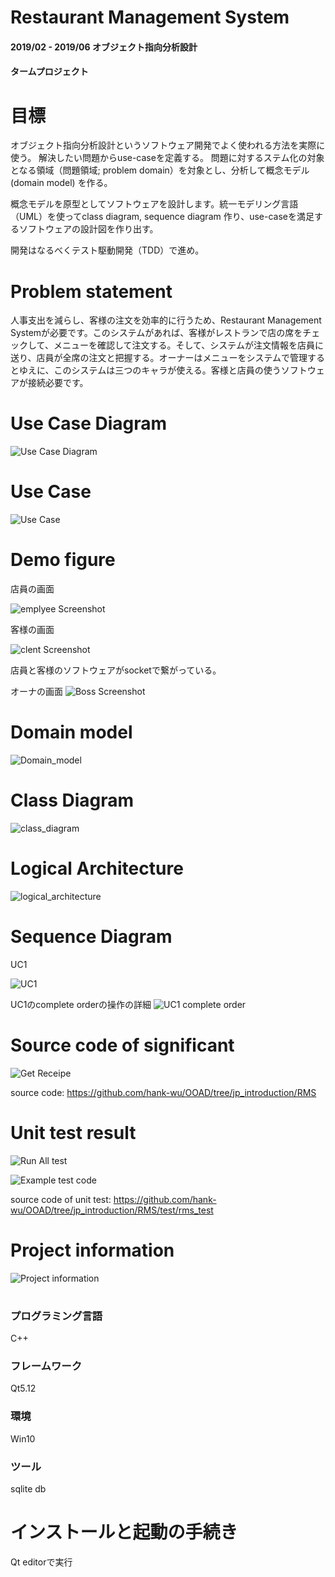 # Restaurant Management System
#### 2019/02 - 2019/06 オブジェクト指向分析設計
#### タームプロジェクト

# 目標
オブジェクト指向分析設計というソフトウェア開発でよく使われる方法を実際に使う。
解決したい問題からuse-caseを定義する。
問題に対するステム化の対象となる領域（問題領域; problem domain）を対象とし、分析して概念モデル(domain model) を作る。

概念モデルを原型としてソフトウェアを設計します。統一モデリング言語（UML）を使ってclass diagram, sequence diagram 作り、use-caseを満足するソフトウェアの設計図を作り出す。

開発はなるべくテスト駆動開発（TDD）で進め。

# Problem statement

人事支出を減らし、客様の注文を効率的に行うため、Restaurant Management Systemが必要です。このシステムがあれば、客様がレストランで店の席をチェックして、メニューを確認して注文する。そして、システムが注文情報を店員に送り、店員が全席の注文と把握する。オーナーはメニューをシステムで管理するとゆえに、このシステムは三つのキャラが使える。客様と店員の使うソフトウェアが接続必要です。


# Use Case Diagram
![Use Case Diagram](/image/Use_Case_Diagram.png)
# Use Case
![Use Case](/image/Use_Case.png)

# Demo figure
店員の画面

![emplyee Screenshot](/image/employeeScreenshot.png)

客様の画面

![clent Screenshot](/image/ClientScreenshot.png)


店員と客様のソフトウェアがsocketで繋がっている。


オーナの画面
![Boss Screenshot](/image/boss_screenshot.png)
# Domain model
![Domain_model](/image/Domain_model.png)
# Class Diagram
![class_diagram](/image/class_diagram.png)
# Logical Architecture
![logical_architecture](/image/logical_architecture.png)
# Sequence Diagram
UC1

![UC1](/image/uc01.png)


UC1のcomplete orderの操作の詳細
![UC1 complete order](/image/uc01-completeOrder.png)

# Source code of significant
![Get Receipe](/image/getReceipt.png)

source code:
https://github.com/hank-wu/OOAD/tree/jp_introduction/RMS

# Unit test result
![Run All test](/image/add_test.png)

![Example test code](/image/testSourceCode.png)

source code of unit test:
https://github.com/hank-wu/OOAD/tree/jp_introduction/RMS/test/rms_test


# Project information
![Project information](/image/project_image.png)
#


### プログラミング言語
C++
### フレームワーク
Qt5.12
### 環境
Win10
### ツール
sqlite db


# インストールと起動の手続き
Qt editorで実行